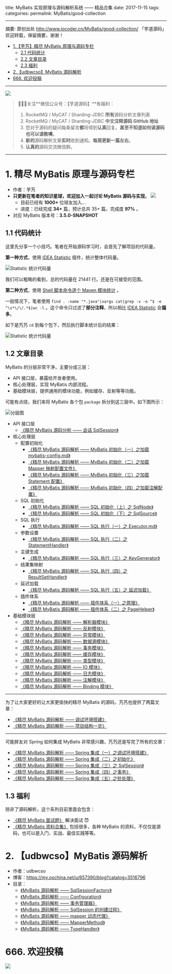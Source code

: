 title: MyBatis 实现原理与源码解析系统 —— 精品合集
date: 2017-11-15
tags:
categories:
permalink: MyBatis/good-collection

-------

摘要: 原创出处 http://www.iocoder.cn/MyBatis/good-collection/ 「芋道源码」欢迎转载，保留摘要，谢谢！

- [1.【芋艿】精尽 MyBatis 原理与源码专栏](http://www.iocoder.cn/Netty/good-collection/)
    - [2.1 代码统计](http://www.iocoder.cn/Netty/good-collection/) 
    - [2.2 文章目录](http://www.iocoder.cn/Netty/good-collection/) 
    - [2.3 福利](http://www.iocoder.cn/Netty/good-collection/) 
- [2.【udbwcso】MyBatis 源码解析](http://www.iocoder.cn/MyBatis/good-collection/)
- [666. 欢迎投稿](http://www.iocoder.cn/MyBatis/good-collection/)

-------

![](http://www.iocoder.cn/images/common/wechat_mp_2018_05_18.jpg)

> 🙂🙂🙂关注**微信公众号：【芋道源码】**有福利：
> 1. RocketMQ / MyCAT / Sharding-JDBC **所有**源码分析文章列表
> 2. RocketMQ / MyCAT / Sharding-JDBC **中文注释源码 GitHub 地址**
> 3. 您对于源码的疑问每条留言**都**将得到**认真**回复。**甚至不知道如何读源码也可以请教噢**。
> 4. **新的**源码解析文章**实时**收到通知。**每周更新一篇左右**。  
> 5. **认真的**源码交流微信群。

-------

# 1. 精尽 MyBatis 原理与源码专栏

* 作者：芋艿
* **只更新在笔者的知识星球，欢迎加入一起讨论 MyBatis 源码与实现**。  ![](http://www.iocoder.cn/images/common/zsxq/01.png)
    * 目前已经有 **1000+** 位球友加入...
    * 进度：已经完成 **34+** 篇，预计总共 35+ 篇，完成度 **97%** 。
* 对应 MyBatis 版本号：**3.5.0-SNAPSHOT**

## 1.1 代码统计

这里先分享一个小技巧。笔者在开始源码学习时，会首先了解项目的代码量。

**第一种方式**，使用 [IDEA Statistic](https://plugins.jetbrains.com/plugin/4509-statistic) 插件，统计整体代码量。

![Statistic 统计代码量](http://www.iocoder.cn/images/MyBatis/2020_01_04/02.png)

我们可以粗略的看到，总的代码量在 21441 行。还是在可接受的范围。

**第二种方式**，使用 [Shell 脚本命令逐个 Maven 模块统计](http://blog.csdn.net/yhhwatl/article/details/52623879) 。

一般情况下，笔者使用 `find . -name "*.java"|xargs cat|grep -v -e ^$ -e ^\s*\/\/.*$|wc -l` 。这个命令只过滤了**部分注释**，所以相比 [IDEA Statistic](https://plugins.jetbrains.com/plugin/4509-statistic) 会**偏多**。

如下是艿艿 `cd` 到每个包下，然后执行脚本统计后的结果：

![Statistic 统计代码量](http://www.iocoder.cn/images/MyBatis/2020_01_04/03.png)

## 1.2 文章目录

MyBatis 的分层非常干净，主要分成三层：

* API 接口层，暴露给开发者使用。
* 核心处理层，实现 MyBatis 内部流程。
* 基础模块层，提供通用的模块功能，例如缓存、反射等等功能。

可能有点绕，我们来将 MyBatis 各个包 `package` 拆分到这三层中。如下图所示：

![分层图](http://www.iocoder.cn/images/MyBatis/2020_01_04/07.png)

* API 接口层
    * [《精尽 MyBatis 源码分析 —— 会话 SqlSession》](https://t.zsxq.com/NFuv3jq) 
* 核心处理层
    * 配置初始化
        * [《精尽 MyBatis 源码解析 —— MyBatis 初始化（一）之加载 mybatis-config.md》](https://t.zsxq.com/NFuv3jq)
        * [《精尽 MyBatis 源码解析 —— MyBatis 初始化（二）之加载 Mapper 映射配置文件》](https://t.zsxq.com/NFuv3jq)
        * [《精尽 MyBatis 源码解析 —— MyBatis 初始化（三）之加载 Statement 配置》](https://t.zsxq.com/NFuv3jq)
        * [《精尽 MyBatis 源码解析 —— MyBatis 初始化（四）之加载注解配置》](https://t.zsxq.com/NFuv3jq)
    * SQL 初始化
        * [《精尽 MyBatis 源码解析 —— SQL 初始化（上）之 SqlNode》](https://t.zsxq.com/NFuv3jq)
        * [《精尽 MyBatis 源码解析 —— SQL 初始化（下）之 SqlSource》](https://t.zsxq.com/NFuv3jq)
    * SQL 执行
        * [《精尽 MyBatis 源码解析 —— SQL 执行（一）之 Executor.md》](https://t.zsxq.com/NFuv3jq)
    * 参数设置
        * [《精尽 MyBatis 源码解析 —— SQL 执行（二）之 StatementHandler》](https://t.zsxq.com/NFuv3jq)
    * 主键生成
        * [《精尽 MyBatis 源码解析 —— SQL 执行（三）之 KeyGenerator》](https://t.zsxq.com/NFuv3jq)
    * 结果集映射
        * [《精尽 MyBatis 源码解析 —— SQL 执行（四）之 ResultSetHandler》](https://t.zsxq.com/NFuv3jq)
    * 延迟加载
        * [《精尽 MyBatis 源码解析 —— SQL 执行（五）之 延迟加载》](https://t.zsxq.com/NFuv3jq)
    * 插件体系
        * [《精尽 MyBatis 源码解析 —— 插件体系（一）之原理》](https://t.zsxq.com/NFuv3jq)
        * [《精尽 MyBatis 源码解析 —— 插件体系（二）之 PageHelper》](https://t.zsxq.com/NFuv3jq)      
* 基础模块层
    * [《精尽 MyBatis 源码解析 —— 解析器模块》](https://t.zsxq.com/NFuv3jq)
    * [《精尽 MyBatis 源码解析 —— 反射模块》](https://t.zsxq.com/NFuv3jq) 
    * [《精尽 MyBatis 源码解析 —— 异常模块》](https://t.zsxq.com/NFuv3jq) 
    * [《精尽 MyBatis 源码解析 —— 数据源模块》](https://t.zsxq.com/NFuv3jq) 
    * [《精尽 MyBatis 源码解析 —— 事务模块》](https://t.zsxq.com/NFuv3jq) 
    * [《精尽 MyBatis 源码解析 —— 缓存模块》](https://t.zsxq.com/NFuv3jq)  
    * [《精尽 MyBatis 源码解析 —— 类型模块》](https://t.zsxq.com/NFuv3jq)  
    * [《精尽 MyBatis 源码解析 —— IO 模块》](https://t.zsxq.com/NFuv3jq)  
    * [《精尽 MyBatis 源码解析 —— 日志模块》](https://t.zsxq.com/NFuv3jq)  
    * [《精尽 MyBatis 源码解析 —— 注解模块》](https://t.zsxq.com/NFuv3jq)  
    * [《精尽 MyBatis 源码解析 —— Binding 模块》](https://t.zsxq.com/NFuv3jq)

-------

为了让大家更好的让大家更愉快的精尽 MyBatis 的源码，艿艿也提供了两篇文章：

* [《精尽 MyBatis 源码解析 —— 调试环境搭建》](https://t.zsxq.com/NFuv3jq)
* [《精尽 MyBatis 源码解析 —— 项目结构一览》](https://t.zsxq.com/NFuv3jq) 

-------

可能胖友对 Spring 如何集成 MyBatis 非常感兴趣，艿艿还是写完了所有的文章：

* [《精尽 MyBatis 源码解析 —— Spring 集成（一）之调试环境搭建》](https://t.zsxq.com/NFuv3jq)
* [《精尽 MyBatis 源码解析 —— Spring 集成（二）之初始化》](https://t.zsxq.com/NFuv3jq)
* [《精尽 MyBatis 源码解析 —— Spring 集成（三）之 SqlSession》](https://t.zsxq.com/NFuv3jq)
* [《精尽 MyBatis 源码解析 —— Spring 集成（四）之事务》](https://t.zsxq.com/NFuv3jq)
* [《精尽 MyBatis 源码解析 —— Spring 集成（五）之批处理》](https://t.zsxq.com/NFuv3jq)

## 1.3 福利

除非了源码解析，这个系列目前里面会包含：

 * [《精尽 MyBatis 面试题》](https://t.zsxq.com/NFuv3jq) 解决面试 😈
 * [《精尽 MyBatis 资料合集》](https://t.zsxq.com/NFuv3jq) 包括很多，各种 MyBatis 的资料，不仅仅是源码，也可以是入门、实战、最佳实践等等。

# 2. 【udbwcso】MyBatis 源码解析

* 作者：udbwcso
* 博客：https://my.oschina.net/u/657390/blog?catalog=3516796
* 目录：
    * [《MyBatis 源码解析 —— SqlSessionFactory》](http://www.iocoder.cn/MyBatis/udbwcso/SqlSessionFactory)
    * [《MyBatis 源码解析 —— Configuration》](http://www.iocoder.cn/MyBatis/udbwcso/Configuration)
    * [《MyBatis 源码解析 —— 事务管理器》](http://www.iocoder.cn/MyBatis/udbwcso/Transaction-Manager)
    * [《MyBatis 源码解析 —— SqlSession 的创建过程》](http://www.iocoder.cn/MyBatis/udbwcso/SqlSession)
    * [《MyBatis 源码解析 —— mapper 动态代理》](http://www.iocoder.cn/MyBatis/udbwcso/mapper)
    * [《MyBatis 源码解析 —— MapperMethod》](http://www.iocoder.cn/MyBatis/udbwcso/MapperMethod)
    * [《MyBatis 源码解析 —— TypeHandler》](http://www.iocoder.cn/MyBatis/udbwcso/TypeHandler)

# 666. 欢迎投稿

![](http://www.iocoder.cn/images/common/zsxq/01.png)


